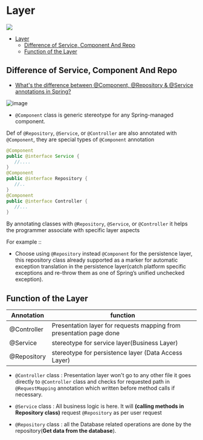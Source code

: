 # Layer 

![](https://i.imgur.com/3cmZ6Ro.png)

- [Layer](#layer)
  - [Difference of Service, Component And Repo](#difference-of-service-component-and-repo)
  - [Function of the Layer](#function-of-the-layer)

## Difference of Service, Component And Repo
- [What's the difference between @Component, @Repository & @Service annotations in Spring?](https://stackoverflow.com/questions/6827752/whats-the-difference-between-component-repository-service-annotations-in?rq=1)

![image](https://user-images.githubusercontent.com/68631186/172062706-fa307de0-d9e6-4294-9560-e7808abb88f2.png)    
- `@Component` class is generic stereotype for any Spring-managed component.   

Def of `@Repository`, `@Service`, or `@Controller` are also annotated with `@Component`, they are special types of `@Component` annotation
```java
@Component
public @interface Service {
   //....
}
@Component
public @interface Repository {
   //..
}
@Component
public @interface Controller {
   //...
}
```


By annotating classes with `@Repository`, `@Service`, or `@Controller` it helps the programmer associate with specific layer aspects 

For example ::  
- Choose using `@Repository` instead `@Component` for the persistence layer, this repository class already supported as a marker for automatic exception translation in the persistence layer(catch platform specific exceptions and re-throw them as one of Spring’s unified unchecked exception).    

## Function of the Layer 

| Annotation|function                                                |
| --------- | -------------------------------------------------------|   
|@Controller|Presentation layer for requests mapping from presentation page done
|@Service   |stereotype for service layer(Business Layer)                         
|@Repository|stereotype for persistence layer (Data Access Layer) 

- `@Controller` class :  Presentation layer won't go to any other file it goes directly to `@Controller` class and checks for requested path in `@RequestMapping` annotation which written before method calls if necessary.

- `@Service` class : All business logic is here. It will **(calling methods in Repository class)** request `@Repository` as per user request

- `@Repository` class : all the Database related operations are done by the repository(**Get data from the database**).

